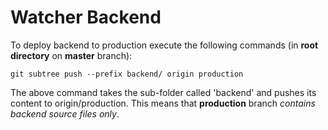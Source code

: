 # Watcher Backend

To deploy backend to production execute the following commands (in **root directory** on **master** branch):

```git subtree push --prefix backend/ origin production```

The above command takes the sub-folder called 'backend' and pushes its content to origin/production. This means that **production** branch *contains backend source files only*.

